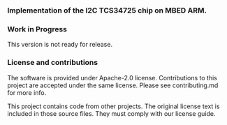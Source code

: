 ### Implementation of the I2C TCS34725 chip on MBED ARM. 

### Work in Progress 

This version is not ready for release. 

### License and contributions

The software is provided under Apache-2.0 license. Contributions to this project are accepted under the same license. Please see contributing.md for more info.

This project contains code from other projects. The original license text is included in those source files. They must comply with our license guide.
